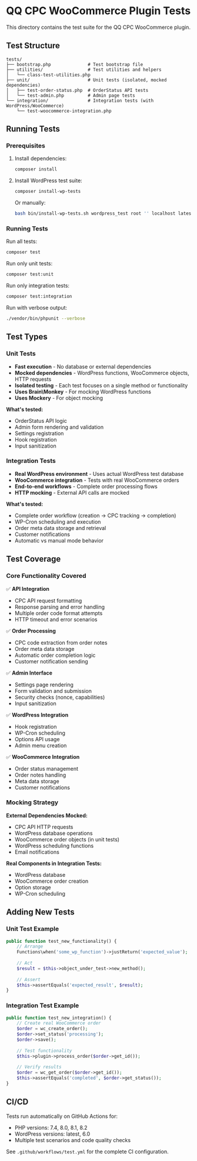 # QQ CPC WooCommerce Plugin Tests

This directory contains the test suite for the QQ CPC WooCommerce plugin.

## Test Structure

```
tests/
├── bootstrap.php              # Test bootstrap file
├── utilities/                 # Test utilities and helpers
│   └── class-test-utilities.php
├── unit/                      # Unit tests (isolated, mocked dependencies)
│   ├── test-order-status.php  # OrderStatus API tests
│   └── test-admin.php         # Admin page tests
└── integration/               # Integration tests (with WordPress/WooCommerce)
    └── test-woocommerce-integration.php
```

## Running Tests

### Prerequisites

1. Install dependencies:
   ```bash
   composer install
   ```

2. Install WordPress test suite:
   ```bash
   composer install-wp-tests
   ```
   
   Or manually:
   ```bash
   bash bin/install-wp-tests.sh wordpress_test root '' localhost latest
   ```

### Running Tests

Run all tests:
```bash
composer test
```

Run only unit tests:
```bash
composer test:unit
```

Run only integration tests:
```bash
composer test:integration
```

Run with verbose output:
```bash
./vendor/bin/phpunit --verbose
```

## Test Types

### Unit Tests

- **Fast execution** - No database or external dependencies
- **Mocked dependencies** - WordPress functions, WooCommerce objects, HTTP requests
- **Isolated testing** - Each test focuses on a single method or functionality
- **Uses Brain\Monkey** - For mocking WordPress functions
- **Uses Mockery** - For object mocking

**What's tested:**
- OrderStatus API logic
- Admin form rendering and validation
- Settings registration
- Hook registration
- Input sanitization

### Integration Tests

- **Real WordPress environment** - Uses actual WordPress test database
- **WooCommerce integration** - Tests with real WooCommerce orders
- **End-to-end workflows** - Complete order processing flows
- **HTTP mocking** - External API calls are mocked

**What's tested:**
- Complete order workflow (creation → CPC tracking → completion)
- WP-Cron scheduling and execution
- Order meta data storage and retrieval
- Customer notifications
- Automatic vs manual mode behavior

## Test Coverage

### Core Functionality Covered

✅ **API Integration**
- CPC API request formatting
- Response parsing and error handling
- Multiple order code format attempts
- HTTP timeout and error scenarios

✅ **Order Processing**
- CPC code extraction from order notes
- Order meta data storage
- Automatic order completion logic
- Customer notification sending

✅ **Admin Interface**
- Settings page rendering
- Form validation and submission
- Security checks (nonce, capabilities)
- Input sanitization

✅ **WordPress Integration**
- Hook registration
- WP-Cron scheduling
- Options API usage
- Admin menu creation

✅ **WooCommerce Integration**
- Order status management
- Order notes handling
- Meta data storage
- Customer notifications

### Mocking Strategy

**External Dependencies Mocked:**
- CPC API HTTP requests
- WordPress database operations
- WooCommerce order objects (in unit tests)
- WordPress scheduling functions
- Email notifications

**Real Components in Integration Tests:**
- WordPress database
- WooCommerce order creation
- Option storage
- WP-Cron scheduling

## Adding New Tests

### Unit Test Example

```php
public function test_new_functionality() {
    // Arrange
    Functions\when('some_wp_function')->justReturn('expected_value');
    
    // Act
    $result = $this->object_under_test->new_method();
    
    // Assert
    $this->assertEquals('expected_result', $result);
}
```

### Integration Test Example

```php
public function test_new_integration() {
    // Create real WooCommerce order
    $order = wc_create_order();
    $order->set_status('processing');
    $order->save();
    
    // Test functionality
    $this->plugin->process_order($order->get_id());
    
    // Verify results
    $order = wc_get_order($order->get_id());
    $this->assertEquals('completed', $order->get_status());
}
```

## CI/CD

Tests run automatically on GitHub Actions for:
- PHP versions: 7.4, 8.0, 8.1, 8.2
- WordPress versions: latest, 6.0
- Multiple test scenarios and code quality checks

See `.github/workflows/test.yml` for the complete CI configuration.